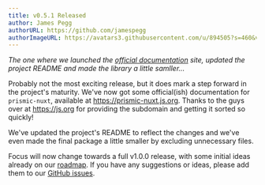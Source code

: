```yaml
---
title: v0.5.1 Released
author: James Pegg
authorURL: https://github.com/jamespegg
authorImageURL: https://avatars3.githubusercontent.com/u/894505?s=460&v=4
---
```


*The one where we launched the [official documentation](https://prismic-nuxt.js.org/) site, updated the project README and made the library a little samller...*

<!--truncate-->

Probably not the most exciting release, but it does mark a step forward in the project's maturity. We've now got some official(ish) documentation for `prismic-nuxt`, available at https://prismic-nuxt.js.org. Thanks to the guys over at https://js.org for providing the subdomain and getting it sorted so quickly!

We've updated the project's README to reflect the changes and we've even made the final package a little smaller by excluding unnecessary files.

Focus will now change towards a full v1.0.0 release, with some initial ideas already on our [roadmap](https://github.com/nuxt-community/prismic-nuxt/issues/12). If you have any suggestions or ideas, please add them to our [GitHub issues](https://github.com/nuxt-community/prismic-nuxt/issues).
